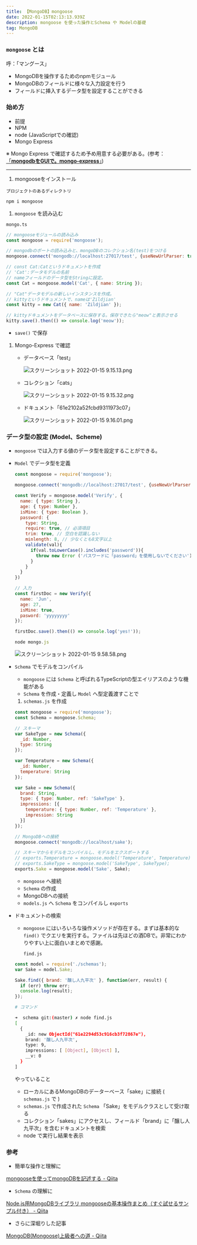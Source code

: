 ```yaml
---
title: 【MongoDB】mongoose
date: 2022-01-15T02:13:13.939Z
description: mongoose を使った操作とSchema や Modelの基礎
tag: MongoDB
---
```

### `mongoose` とは

呼：「マングース」

* MongoDBを操作するためのnpmモジュール
* MongoDBのフィールドに様々な入力設定を行う
* フィールドに挿入するデータ型を設定することができる

### 始め方

* 前提
* NPM
* node (JavaScriptでの確認)
* Mongo Express

※ Mongo Express で確認するため予め用意する必要がある。(参考：[「**mongodbをGUIで。mongo-express**」](https://qiita.com/AkihiroTakamura/items/54c6a5bc1e4d67e94d46))

- - -

1. mongooseをインストール

`プロジェクトのあるディレクトリ`

```bash
npm i mongoose
```

1. `mongoose` を読み込む

`mongo.ts`

```jsx
// mongooseモジュールの読み込み
const mongoose = require('mongoose');

// mongodbのポートの読み込みと、mongoDBのコレクション名(test)をつける
mongoose.connect('mongodb://localhost:27017/test', {useNewUrlParser: true, useUnifiedTopology: true});

// const Cat:Catというドキュメントを作成
// 'Cat':データモデルの名前
// nameフィールドのデータ型をStringに設定。
const Cat = mongoose.model('Cat', { name: String });

// "Cat"データモデルの新しいインスタンスを作成。
// kittyというドキュメントで、nameは'Zildjian'
const kitty = new Cat({ name: 'Zildjian' });

// kittyドキュメントをデータベースに保存する。保存できたら"meow"と表示させる
kitty.save().then(() => console.log('meow'));
```

* `save()` で保存

1. Mongo-Express で確認

   * データベース「test」

       ![スクリーンショット 2022-01-15 9.15.13.png](https://s3-us-west-2.amazonaws.com/secure.notion-static.com/98ebfbd0-1eb1-4a41-9115-f1a5172a7098/スクリーンショット_2022-01-15_9.15.13.png)
       
   * コレクション「cats」

       ![スクリーンショット 2022-01-15 9.15.32.png](https://s3-us-west-2.amazonaws.com/secure.notion-static.com/22181316-5a88-4468-81cd-a4e0e02c73f0/スクリーンショット_2022-01-15_9.15.32.png)
       
   * ドキュメント「61e2102a52fcbd9311973c07」

       ![スクリーンショット 2022-01-15 9.16.01.png](https://s3-us-west-2.amazonaws.com/secure.notion-static.com/722c8b77-671b-49de-b369-06eba08cfe72/スクリーンショット_2022-01-15_9.16.01.png)
       

### データ型の設定 (Model、Scheme)

* `mongoose` では入力する値のデータ型を設定することができる。
* `Model` でデータ型を定義

  ```jsx
  const mongoose = require('mongoose');

  mongoose.connect('mongodb://localhost:27017/test', {useNewUrlParser: true, useUnifiedTopology: true});

  const Verify = mongoose.model('Verify', {
    name: { type: String },
    age: { type: Number },
    isMine: { type: Boolean },
    password: {
      type: String,
      require: true, // 必須項目
      trim: true, // 空白を認識しない
      minlength: 8, // 少なくとも8文字以上
      validate(val){
        if(val.toLowerCase().includes('password')){
          throw new Error ('パスワードに「password」を使用しないでください')
        }
      }
    }
  })

  // 入力
  const firstDoc = new Verify({
    name: 'Jun',
    age: 27,
    isMine: true,
    pasword: 'yyyyyyyy'
  });

  firstDoc.save().then(() => console.log('yes!'));
  ```

  ```jsx
  node mongo.js
  ```

    ![スクリーンショット 2022-01-15 9.58.58.png](https://s3-us-west-2.amazonaws.com/secure.notion-static.com/799427c4-53b7-423f-801f-3fb6de82472a/スクリーンショット_2022-01-15_9.58.58.png)
    
* `Schema` でモデルをコンパイル

  * `mongoose` には `Schema` と呼ばれるTypeScriptの型エイリアスのような機能がある
  * `Schema` を作成・定義し `Model` へ型定義渡すことで

  1. `schemas.js` を作成

  ```jsx
  const mongoose = require('mongoose');
  const Schema = mongoose.Schema;

  // スキーマ
  var SakeType = new Schema({
    _id: Number,
    type: String
  });

  var Temperature = new Schema({
    _id: Number,
    temperature: String
  });

  var Sake = new Schema({
    brand: String,
    type: { type: Number, ref: 'SakeType' },
    impressions: [{
      temperature: { type: Number, ref: 'Temperature' },
      impression: String
    }]
  });

  // MongoDBへの接続
  mongoose.connect('mongodb://localhost/sake');

  // スキーマからモデルをコンパイルし、モデルをエクスポートする
  // exports.Temperature = mongoose.model('Temperature', Temperature);
  // exports.SakeType = mongoose.model('SakeType', SakeType);
  exports.Sake = mongoose.model('Sake', Sake);
  ```

  * `mongoose` へ接続
  * `Schema` の作成
  * MongoDBへの接続
  * `models.js` へ `Schema` をコンパイルし `exports`
* ドキュメントの検索

  * `mongoose` にはいろいろな操作メソッドが存在する。まずは基本的な `find()` でクエリを実行する。ファイルは先ほどの酒DBで。非常にわかりやすい上に面白いまとめで感謝。

    `find.js`

  ```jsx
  const model = require('./schemas');
  var Sake = model.Sake;

  Sake.find({ brand: '醸し人九平次' }, function(err, result) {
    if (err) throw err;
    console.log(result);
  });
  ```

  ```bash
  # コマンド

  ➜  schema git:(master) ✗ node find.js  
  [
    {
      _id: new ObjectId("61e2294d53c916cb3f72867e"),
      brand: '醸し人九平次',
      type: 9,
      impressions: [ [Object], [Object] ],
      __v: 0
    }
  ]
  ```

    やっていること

  * ローカルにあるMongoDBのデーターベース「sake」に接続 ( `schemas.js` で )
  * `schemas.js` で作成された `Schema` 「Sake」をモデルクラスとして受け取る
  * コレクション「sakes」にアクセスし、フィールド「brand」に「醸し人九平次」を含むドキュメントを検索
  * node で実行し結果を表示



### 参考

* 簡単な操作と理解に

[mongooseを使ってmongoDBを記述する - Qiita](https://qiita.com/Molly95554907/items/595a7d3f525d6774d50d)

* `Schema` の理解に

[Node.js用MongoDBライブラリ mongooseの基本操作まとめ（すぐ試せるサンプル付き） - Qiita](https://qiita.com/takehilo/items/4b89f8ee432b0a06c691#mongodb%E3%81%AB%E6%8E%A5%E7%B6%9A%E3%81%97%E3%82%B9%E3%82%AD%E3%83%BC%E3%83%9E%E3%81%8B%E3%82%89%E3%83%A2%E3%83%87%E3%83%AB%E3%82%92%E3%82%B3%E3%83%B3%E3%83%91%E3%82%A4%E3%83%AB%E3%81%99%E3%82%8B)

* さらに深堀りした記事

[MongoDB(Mongoose)上級者への道 - Qiita](https://qiita.com/teradonburi/items/e8bad98112515ec7e96e#updatemanyupdateone)